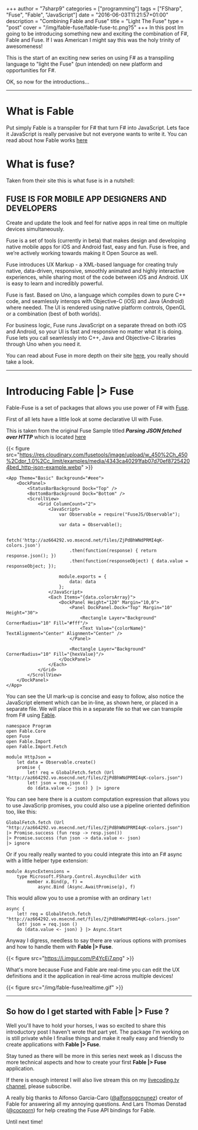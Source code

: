 +++
author = "7sharp9"
categories = ["programming"]
tags = ["FSharp", "Fuse", "Fable", "JavaScript"]
date = "2016-06-03T11:21:57+01:00"
description = "Combining Fable and Fuse"
title = "Light The Fuse"
type = "post"
cover = "/img/fable-fuse/fable-fuse-tc.png?5"
+++
In this post Im going to be introducing something new and exciting the combination of F#, Fable and Fuse.  If I was American I might say this was the holy trinity of awesomeness!<!--more-->

This is the start of an exciting new series on using F# as a transpiling language to "light the Fuse" (pun intended) on new platform and opportunities for F#.  

OK, so now for the introductions...
- - -
# What is Fable

Put simply Fable is a transpiler for F# that turn F# into JavaScript.  Lets face it JavaScript is really pervasive but not everyone wants to write it.  You can read about how Fable works [here][2]

# What is fuse?

Taken from their site this is what fuse is in a nutshell: 

## FUSE IS FOR MOBILE APP DESIGNERS AND DEVELOPERS

Create and update the look and feel for native apps in real time
on multiple devices simultaneously. 

Fuse is a set of tools (currently in beta) that makes design and developing native mobile apps for iOS and Android fast, easy and fun. Fuse is free, and we’re actively working towards making it Open Source as well.

Fuse introduces UX Markup - a XML-based language for creating truly native, data-driven, responsive, smoothly animated and highly interactive experiences, while sharing most of the code between iOS and Android. UX is easy to learn and incredibly powerful.

Fuse is fast. Based on Uno, a language which compiles down to pure C++ code, and seamlessly interops with Objective-C (iOS) and Java (Android) where needed. The UI is rendered using native platform controls, OpenGL or a combination (best of both worlds).

For business logic, Fuse runs JavaScript on a separate thread on both iOS and Android, so your UI is fast and responsive no matter what it is doing. Fuse lets you call seamlessly into C++, Java and Objective-C libraries through Uno when you need it.  

You can read about Fuse in more depth on their site [here][1], you really should take a look.  
- - -
# Introducing **Fable |> Fuse**

Fable-Fuse is a set of packages that allows you use power of F# with [Fuse][1].  

First of all lets have a little look at some declarative UI with Fuse.

This is taken from the original Fuse Sample titled ***Parsing JSON fetched over HTTP***   which is located [here][3]  

{{< figure src="https://res.cloudinary.com/fusetools/image/upload/w_450%2Ch_450%2Cdpr_1.0%2Cc_limit/examples/media/4343ca40291fab07d70ef87254204bed_http-json-example.webp" >}}
```
<App Theme="Basic" Background="#eee">
    <DockPanel>
        <StatusBarBackground Dock="Top" />
        <BottomBarBackground Dock="Bottom" />
        <ScrollView>
            <Grid ColumnCount="2">
                <JavaScript>
                    var Observable = require("FuseJS/Observable");

                    var data = Observable();

                    fetch('http://az664292.vo.msecnd.net/files/ZjPdBhWNdPRMI4qK-colors.json')
                        .then(function(response) { return response.json(); })
                        .then(function(responseObject) { data.value = responseObject; });

                    module.exports = {
                        data: data
                    };
                </JavaScript>
                <Each Items="{data.colorsArray}">
                    <DockPanel Height="120" Margin="10,0">
                        <Panel DockPanel.Dock="Top" Margin="10" Height="30">
                            <Rectangle Layer="Background" CornerRadius="10" Fill="#fff"/>
                            <Text Value="{colorName}" TextAlignment="Center" Alignment="Center" />
                        </Panel>

                        <Rectangle Layer="Background" CornerRadius="10" Fill="{hexValue}"/>
                    </DockPanel>
                </Each>
            </Grid>
        </ScrollView>
    </DockPanel>
</App>
```

You can see the UI mark-up is concise and easy to follow, also notice the JavaScript element which can be in-line, as shown here, or placed in a separate file.  We will place this in a separate file so that we can transpile from F# using [Fable][2].

```
namespace Program
open Fable.Core
open Fuse
open Fable.Import
open Fable.Import.Fetch

module HttpJson =
    let data = Observable.create()
    promise {
        let! req = GlobalFetch.fetch (Url "http://az664292.vo.msecnd.net/files/ZjPdBhWNdPRMI4qK-colors.json")
        let! json = req.json ()
        do (data.value <- json) } |> ignore
```

You can see here there is a custom computation expression that allows you to use JavaScrip promises, you could also use a pipeline oriented definition too, like this:

```
GlobalFetch.fetch (Url "http://az664292.vo.msecnd.net/files/ZjPdBhWNdPRMI4qK-colors.json")
|> Promise.success (fun resp -> resp.json())                                                                          
|> Promise.success (fun json -> data.value <- json) 
|> ignore
```

Or if you really really wanted to you could integrate this into an F# async with a little helper type extension:
```
module AsyncExtensions =    
    type Microsoft.FSharp.Control.AsyncBuilder with
        member x.Bind(p, f) = 
            async.Bind (Async.AwaitPromise(p), f)
```

This would allow you to use a promise with an ordinary `let!`
```
async {
    let! req = GlobalFetch.fetch "http://az664292.vo.msecnd.net/files/ZjPdBhWNdPRMI4qK-colors.json"
    let! json = req.json ()
    do (data.value <- json) } |> Async.Start 
```

Anyway I digress, needless to say there are various options with promises and how to handle them with **Fable |> Fuse**.  

{{< figure src="https://i.imgur.com/P4YcEi7.png" >}}

What's more because Fuse and Fable are real-time you can edit the UX definitions and it the application in real-time across multiple devices!

{{< figure src="/img/fable-fuse/realtime.gif" >}}
- - -
## So how do I get started with **Fable |> Fuse** ?

Well you'll have to hold your horses, I was so excited to share this introductory post I haven't wrote that part yet.  The package I'm working on is still private while I finalise things and make it really easy and friendly to create applications with **Fable |> Fuse**.  

Stay tuned as there will be more in this series next week as I discuss the more technical aspects and how to create your first **Fable |> Fuse** application.  

If there is enough interest I will also live stream this on my [livecoding.tv channel][6], please subscribe.  

A really big thanks to Alfonso Garcia-Caro ([@alfonsogcnunez][5]) creator of Fable for answering all my annoying questions.  And Lars Thomas Denstad ([@cocporn][4]) for help creating the Fuse API bindings for Fable.   

Until next time!

[1]: https://www.fusetools.com/
[2]: http://fsprojects.github.io/Fable/
[3]: https://www.fusetools.com/examples/http-json
[4]: https://twitter.com/COCPORN
[5]: https://twitter.com/alfonsogcnunez
[6]: https://www.livecoding.tv/7sharp9/
